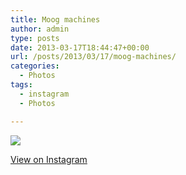 ```yaml
---
title: Moog machines
author: admin
type: posts
date: 2013-03-17T18:44:47+00:00
url: /posts/2013/03/17/moog-machines/
categories:
  - Photos
tags:
  - instagram
  - Photos

---
```

![][1]

<p class="view-instagram">
  <a href="http://instagr.am/p/W-Bmn4qloS/">View on Instagram</a>
</p>

 [1]: https://lobban.org/wordpress//HLIC/983c3cf2d58839f2f37094f39ada5e35.jpg
